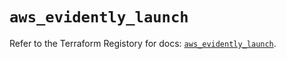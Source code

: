 # `aws_evidently_launch`

Refer to the Terraform Registory for docs: [`aws_evidently_launch`](https://registry.terraform.io/providers/hashicorp/aws/4.65.0/docs/resources/evidently_launch).
